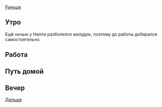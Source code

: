 [Раньше](2021.03.21.md)  
## Утро
Ещё ночью у Нелли разболелся желудок, поэтому до работы добирался самостоятельно.
## Работа

## Путь домой
## Вечер
[Дальше](2021.03.23.md)
